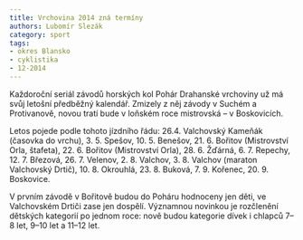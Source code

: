 ```yaml
---
title: Vrchovina 2014 zná termíny
authors: Lubomír Slezák
category: sport
tags:
- okres Blansko
- cyklistika
- 12-2014
---
```


Každoroční seriál závodů horských kol Pohár Drahanské vrchoviny už má svůj letošní předběžný kalendář. Zmizely z něj závody v Suchém a Protivanově, novou tratí bude v loňském roce mistrovská – v Boskovicích.

Letos pojede podle tohoto jízdního řádu: 26.4. Valchovský Kameňák (časovka do vrchu), 3. 5. Spešov, 10. 5. Benešov, 21. 6. Bořitov (Mistrovství Orla, štafeta), 22. 6. Bořitov (Mistrovství Orla), 28. 6. Žďárná, 6. 7. Repechy, 12. 7. Březová, 26. 7. Velenov, 2. 8. Valchov, 3. 8. Valchov (maraton Valchovský Drtič), 10. 8. Okrouhlá, 23. 8. Buková, 7. 9. Kořenec, 20. 9. Boskovice.

V prvním závodě v Bořitově budou do Poháru hodnoceny jen děti, ve Valchovském Drtiči zase jen dospělí. Významnou novinkou je rozčlenění dětských kategorií po jednom roce: nově budou kategorie dívek i chlapců 7–8 let, 9–10 let a 11–12 let.